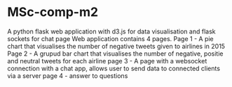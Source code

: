 # MSc-comp-m2
A python flask web application with d3.js for data visualisation and flask sockets for chat page
Web application contains 4 pages.
Page 1 - A pie chart that visualises the number of negative tweets given to airlines in 2015
Page 2 - A grupud bar chart that visualises the number of negative, positie and neutral tweets for each airline
page 3 - A page with a websocket connection with a chat app, allows user to send data to connected clients via a server
page 4 - answer to questions
